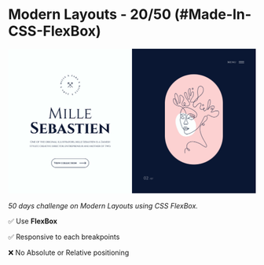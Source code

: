 # Modern Layouts - 20/50 (#Made-In-CSS-FlexBox)

![Screenshot](/assets/images/Layout-20-screenshot.png)

_50 days challenge on Modern Layouts using CSS FlexBox._

✅ Use **FlexBox**

✅ Responsive to each breakpoints

❌ No Absolute or Relative positioning
